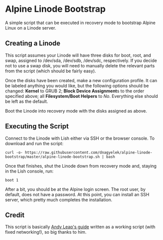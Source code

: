 # Alpine Linode Bootstrap

A simple script that can be executed in recovery mode to bootstrap Alpine Linux on a Linode server.

## Creating a Linode

This script assumes your Linode will have three disks for boot, root, and swap, assigned to /dev/sda, /dev/sdb, /dev/sdc, respectively. If you decide not to use a swap disk, you will need to manually delete the relevant parts from the script (which should be fairly easy).

Once the disks have been created, make a new configuration profile. It can be labeled anything you would like, but the following options should be changed: **Kernel** to GRUB 2; **Block Device Assignment**s to the order specified above; all **Filesystem/Boot Helpers** to *No*. Everything else should be left as the default. 

Boot the Linode into recovery mode with the disks assigned as above.

## Executing the Script

Connect to the Linode with Lish either via SSH or the browser console. To download and run the script:

    curl -o- https://raw.githubusercontent.com/dnagyelek/alpine-linode-bootstrap/master/alpine-linode-bootstrap.sh | bash

Once that finishes, shut the Linode down from recovery mode and, staying in the Lish console, run:
  
    boot 1

After a bit, you should be at the Alpine login screen. The root user, by default, does not have a password. At this point, you can install an SSH server, which pretty much completes the installation.

## Credit

This script is basically [Andy Leap's guide](https://github.com/andyleap/docs/blob/master/docs/tools-reference/custom-kernels-distros/install-alpine-linux-on-your-linode.md) written as a working script (with fixed networking!), so big thanks to him.
